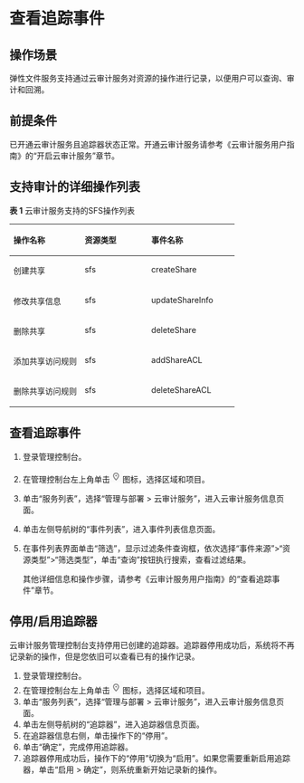 # 查看追踪事件<a name="ZH-CN_TOPIC_0115418062"></a>

## 操作场景<a name="section11657123312211"></a>

弹性文件服务支持通过云审计服务对资源的操作进行记录，以便用户可以查询、审计和回溯。

## 前提条件<a name="section149848566220"></a>

已开通云审计服务且追踪器状态正常。开通云审计服务请参考《云审计服务用户指南》的“开启云审计服务”章节。

## 支持审计的详细操作列表<a name="section2270183331019"></a>

**表 1**  云审计服务支持的SFS操作列表

<a name="table19033961114053"></a>
<table><thead align="left"><tr id="zh-cn_topic_0100240354_row35006313114053"><th class="cellrowborder" valign="top" width="31.630000000000003%" id="mcps1.2.4.1.1"><p id="zh-cn_topic_0100240354_p16939117114053"><a name="zh-cn_topic_0100240354_p16939117114053"></a><a name="zh-cn_topic_0100240354_p16939117114053"></a>操作名称</p>
</th>
<th class="cellrowborder" valign="top" width="29.59%" id="mcps1.2.4.1.2"><p id="zh-cn_topic_0100240354_p29891200114053"><a name="zh-cn_topic_0100240354_p29891200114053"></a><a name="zh-cn_topic_0100240354_p29891200114053"></a>资源类型</p>
</th>
<th class="cellrowborder" valign="top" width="38.78%" id="mcps1.2.4.1.3"><p id="zh-cn_topic_0100240354_p5268173114053"><a name="zh-cn_topic_0100240354_p5268173114053"></a><a name="zh-cn_topic_0100240354_p5268173114053"></a>事件名称</p>
</th>
</tr>
</thead>
<tbody><tr id="zh-cn_topic_0100240354_row24068858114053"><td class="cellrowborder" valign="top" width="31.630000000000003%" headers="mcps1.2.4.1.1 "><p id="zh-cn_topic_0100240354_p28078359114444"><a name="zh-cn_topic_0100240354_p28078359114444"></a><a name="zh-cn_topic_0100240354_p28078359114444"></a>创建共享</p>
</td>
<td class="cellrowborder" valign="top" width="29.59%" headers="mcps1.2.4.1.2 "><p id="zh-cn_topic_0100240354_p10575199114451"><a name="zh-cn_topic_0100240354_p10575199114451"></a><a name="zh-cn_topic_0100240354_p10575199114451"></a>sfs</p>
</td>
<td class="cellrowborder" valign="top" width="38.78%" headers="mcps1.2.4.1.3 "><p id="zh-cn_topic_0100240354_p1723951111453"><a name="zh-cn_topic_0100240354_p1723951111453"></a><a name="zh-cn_topic_0100240354_p1723951111453"></a>createShare</p>
</td>
</tr>
<tr id="zh-cn_topic_0100240354_row44387699114053"><td class="cellrowborder" valign="top" width="31.630000000000003%" headers="mcps1.2.4.1.1 "><p id="zh-cn_topic_0100240354_p920237114444"><a name="zh-cn_topic_0100240354_p920237114444"></a><a name="zh-cn_topic_0100240354_p920237114444"></a>修改共享信息</p>
</td>
<td class="cellrowborder" valign="top" width="29.59%" headers="mcps1.2.4.1.2 "><p id="zh-cn_topic_0100240354_p58910191114451"><a name="zh-cn_topic_0100240354_p58910191114451"></a><a name="zh-cn_topic_0100240354_p58910191114451"></a>sfs</p>
</td>
<td class="cellrowborder" valign="top" width="38.78%" headers="mcps1.2.4.1.3 "><p id="zh-cn_topic_0100240354_p1824643011453"><a name="zh-cn_topic_0100240354_p1824643011453"></a><a name="zh-cn_topic_0100240354_p1824643011453"></a>updateShareInfo</p>
</td>
</tr>
<tr id="zh-cn_topic_0100240354_row61431010114053"><td class="cellrowborder" valign="top" width="31.630000000000003%" headers="mcps1.2.4.1.1 "><p id="zh-cn_topic_0100240354_p66873716114444"><a name="zh-cn_topic_0100240354_p66873716114444"></a><a name="zh-cn_topic_0100240354_p66873716114444"></a>删除共享</p>
</td>
<td class="cellrowborder" valign="top" width="29.59%" headers="mcps1.2.4.1.2 "><p id="zh-cn_topic_0100240354_p62965520114451"><a name="zh-cn_topic_0100240354_p62965520114451"></a><a name="zh-cn_topic_0100240354_p62965520114451"></a>sfs</p>
</td>
<td class="cellrowborder" valign="top" width="38.78%" headers="mcps1.2.4.1.3 "><p id="zh-cn_topic_0100240354_p1409300311453"><a name="zh-cn_topic_0100240354_p1409300311453"></a><a name="zh-cn_topic_0100240354_p1409300311453"></a>deleteShare</p>
</td>
</tr>
<tr id="zh-cn_topic_0100240354_row14359181114053"><td class="cellrowborder" valign="top" width="31.630000000000003%" headers="mcps1.2.4.1.1 "><p id="zh-cn_topic_0100240354_p29903724114444"><a name="zh-cn_topic_0100240354_p29903724114444"></a><a name="zh-cn_topic_0100240354_p29903724114444"></a>添加共享访问规则</p>
</td>
<td class="cellrowborder" valign="top" width="29.59%" headers="mcps1.2.4.1.2 "><p id="zh-cn_topic_0100240354_p66510197114451"><a name="zh-cn_topic_0100240354_p66510197114451"></a><a name="zh-cn_topic_0100240354_p66510197114451"></a>sfs</p>
</td>
<td class="cellrowborder" valign="top" width="38.78%" headers="mcps1.2.4.1.3 "><p id="zh-cn_topic_0100240354_p614308711453"><a name="zh-cn_topic_0100240354_p614308711453"></a><a name="zh-cn_topic_0100240354_p614308711453"></a>addShareACL</p>
</td>
</tr>
<tr id="zh-cn_topic_0100240354_row39986691114053"><td class="cellrowborder" valign="top" width="31.630000000000003%" headers="mcps1.2.4.1.1 "><p id="zh-cn_topic_0100240354_p56543009114444"><a name="zh-cn_topic_0100240354_p56543009114444"></a><a name="zh-cn_topic_0100240354_p56543009114444"></a>删除共享访问规则</p>
</td>
<td class="cellrowborder" valign="top" width="29.59%" headers="mcps1.2.4.1.2 "><p id="zh-cn_topic_0100240354_p33333977114451"><a name="zh-cn_topic_0100240354_p33333977114451"></a><a name="zh-cn_topic_0100240354_p33333977114451"></a>sfs</p>
</td>
<td class="cellrowborder" valign="top" width="38.78%" headers="mcps1.2.4.1.3 "><p id="zh-cn_topic_0100240354_p4912579911453"><a name="zh-cn_topic_0100240354_p4912579911453"></a><a name="zh-cn_topic_0100240354_p4912579911453"></a>deleteShareACL</p>
</td>
</tr>
</tbody>
</table>

## 查看追踪事件<a name="section1294519941119"></a>

1.  登录管理控制台。
2.  在管理控制台左上角单击![](figures/icon-sfs-region.png)图标，选择区域和项目。
3.  单击“服务列表”，选择“管理与部署 \> 云审计服务”，进入云审计服务信息页面。
4.  单击左侧导航树的“事件列表”，进入事件列表信息页面。
5.  在事件列表界面单击“筛选”，显示过滤条件查询框，依次选择“事件来源”\>“资源类型”\>“筛选类型”，单击“查询”按钮执行搜索，查看过滤结果。

    其他详细信息和操作步骤，请参考《云审计服务用户指南》的“查看追踪事件”章节。


## 停用/启用追踪器<a name="section198761857144117"></a>

云审计服务管理控制台支持停用已创建的追踪器。追踪器停用成功后，系统将不再记录新的操作，但是您依旧可以查看已有的操作记录。

1.  登录管理控制台。
2.  在管理控制台左上角单击![](figures/icon-sfs-region.png)图标，选择区域和项目。
3.  单击“服务列表”，选择“管理与部署 \> 云审计服务”，进入云审计服务信息页面。
4.  单击左侧导航树的“追踪器”，进入追踪器信息页面。
5.  在追踪器信息右侧，单击操作下的“停用”。
6.  单击“确定”，完成停用追踪器。
7.  追踪器停用成功后，操作下的“停用”切换为“启用”。如果您需要重新启用追踪器，单击“启用 \> 确定”，则系统重新开始记录新的操作。

